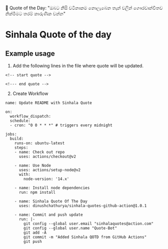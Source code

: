 <!-- start quote -->
💬 Quote of the Day: "ඔබට නිසි වටිනාකම නොලැබෙන තැන් වලින් ගෞරවාන්විතව නික්මීමට තරම් කාරුණික වන්න"
<!-- end quote -->

# Sinhala Quote of the day

## Example usage

1. Add the following lines in the file where quote will be updated.
```
<!-- start quote --> 

<!--- end quote -->
```

2. Create Workflow

```
name: Update README with Sinhala Quote

on:
  workflow_dispatch:
  schedule:
  - cron: "0 0 * * *" # triggers every midnight

jobs:
  build:
    runs-on: ubuntu-latest
    steps:
    - name: Check out repo
      uses: actions/checkout@v2

    - name: Use Node
      uses: actions/setup-node@v2
      with:
        node-version: '14.x'

    - name: Install node dependencies
      run: npm install

    - name: Sinhala Quote Of The Day
      uses: dinushchathurya/sinhala-quotes-github-action@1.0.1
    
    - name: Commit and push update
      run: |-
        git config --global user.email "sinhalaquotes@action.com"
        git config --global user.name "Quote-Bot"
        git add -A
        git commit -m "Added Sinhala QOTD from GitHub Actions"
        git push



```
